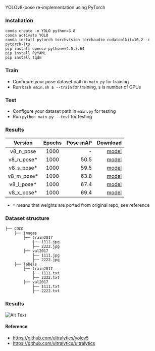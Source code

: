 YOLOv8-pose re-implementation using PyTorch

### Installation

```
conda create -n YOLO python=3.8
conda activate YOLO
conda install pytorch torchvision torchaudio cudatoolkit=10.2 -c pytorch-lts
pip install opencv-python==4.5.5.64
pip install PyYAML
pip install tqdm
```

### Train

* Configure your pose dataset path in `main.py` for training
* Run `bash main.sh $ --train` for training, `$` is number of GPUs

### Test

* Configure your dataset path in `main.py` for testing
* Run `python main.py --test` for testing

### Results

|  Version   | Epochs | Pose mAP |                                                                                       Download |
|:----------:|:------:|---------:|-----------------------------------------------------------------------------------------------:|
| v8_n_pose  |  1000  |        - | [model](https://github.com/jahongir7174/YOLOv8-pt/releases/download/v0.0.1-alpha/v8_n_pose.pt) |
| v8_n_pose* |  1000  |     50.5 | [model](https://github.com/jahongir7174/YOLOv8-pt/releases/download/v0.0.1-alpha/v8_n_pose.pt) |
| v8_s_pose* |  1000  |     59.5 | [model](https://github.com/jahongir7174/YOLOv8-pt/releases/download/v0.0.1-alpha/v8_s_pose.pt) |
| v8_m_pose* |  1000  |     63.8 | [model](https://github.com/jahongir7174/YOLOv8-pt/releases/download/v0.0.1-alpha/v8_m_pose.pt) |
| v8_l_pose* |  1000  |     67.4 | [model](https://github.com/jahongir7174/YOLOv8-pt/releases/download/v0.0.1-alpha/v8_l_pose.pt) |
| v8_x_pose* |  1000  |     69.4 | [model](https://github.com/jahongir7174/YOLOv8-pt/releases/download/v0.0.1-alpha/v8_x_pose.pt) |

* `*` means that weights are ported from original repo, see reference

### Dataset structure

    ├── COCO 
        ├── images
            ├── train2017
                ├── 1111.jpg
                ├── 2222.jpg
            ├── val2017
                ├── 1111.jpg
                ├── 2222.jpg
        ├── labels
            ├── train2017
                ├── 1111.txt
                ├── 2222.txt
            ├── val2017
                ├── 1111.txt
                ├── 2222.txt

### Results

![Alt Text](./demo/demo.gif)

#### Reference

* https://github.com/ultralytics/yolov5
* https://github.com/ultralytics/ultralytics
